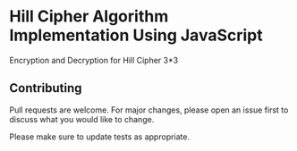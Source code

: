 # Hill Cipher Algorithm Implementation Using JavaScript
Encryption and Decryption for Hill Cipher 3*3

## Contributing
Pull requests are welcome. For major changes, please open an issue first to discuss what you would like to change.

Please make sure to update tests as appropriate.

